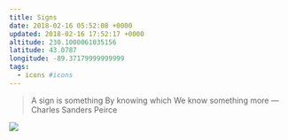 ```yaml
---
title: Signs
date: 2018-02-16 05:52:08 +0000
updated: 2018-02-16 17:52:17 +0000
altitude: 230.1000061035156
latitude: 43.0787
longitude: -89.37179999999999
tags:
  - icons #icons
---
```

> A sign is something
> By knowing which
> We know something more
> — Charles Sanders Peirce

![](Signs.html.resources/img_0122.jpg)
